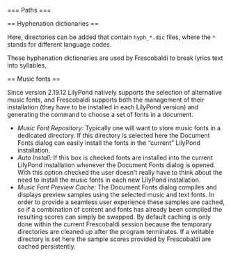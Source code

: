 === Paths ===

== Hyphenation dictionaries ==

Here, directories can be added that contain `hyph_*.dic` files,
where the `*` stands for different language codes.

These hyphenation dictionaries are used by Frescobaldi to break
lyrics text into syllables.

== Music fonts ==

Since version 2.19.12 LilyPond natively supports the selection of
alternative music fonts, and Frescobaldi supports both the management
of their installation (they have to be installed in each LilyPond version)
and generating the command to choose a set of fonts in a document.

* *Music Font Repository:* Typically one will want to store music fonts
  in a dedicated directory. If this directory is selected here the
  Document Fonts dialog can easily install the fonts in the “current”
  LilyPond installation.
* *Auto Install:* If this box is checked fonts are installed into the
  current LilyPond installation whenever the Document Fonts dialog is
  opened. With this option checked the user doesn't really have to think
  about the need to install the music fonts in each new LilyPond
  installation.
* *Music Font Preview Cache:* The Document Fonts dialog compiles and displays
  preview samples using the selected music and text fonts. In order to
  provide a seamless user experience these samples are cached, so if
  a combination of content and fonts has already been compiled the
  resulting scores can simply be swapped.  By default caching is only
  done within the current Frescobaldi session because the temporary
  directories are cleaned up after the program terminates.  If a
  writable directory is set here the sample scores provided by Frescobaldi
  are cached persistently.

